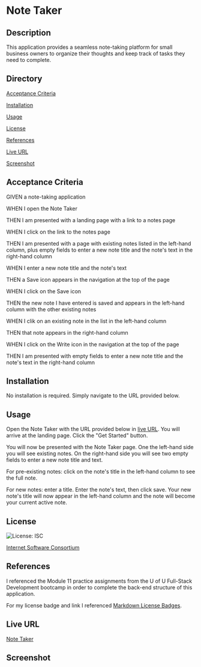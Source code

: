 # Note Taker

## Description
This application provides a seamless note-taking platform for small business owners to organize their thoughts and keep track of tasks they need to complete.

## Directory
[Acceptance Criteria](#acceptance-criteria)

[Installation](#installation)

[Usage](#usage)

[License](#license)

[References](#references)

[Live URL](#live-url)

[Screenshot](#screenshot)

## Acceptance Criteria
GIVEN a note-taking application

WHEN I open the Note Taker

THEN I am presented with a landing page with a link to a notes page

WHEN I click on the link to the notes page

THEN I am presented with a page with existing notes listed in the left-hand column, plus empty fields to enter a new note title and the note's text in the right-hand column

WHEN I enter a new note title and the note's text

THEN a Save icon appears in the navigation at the top of the page

WHEN I click on the Save icon

THEN the new note I have entered is saved and appears in the left-hand column with the other existing notes

WHEN I clik on an existing note in the list in the left-hand column

THEN that note appears in the right-hand column

WHEN I click on the Write icon in the navigation at the top of the page

THEN I am presented with empty fields to enter a new note title and the note's text in the right-hand column

## Installation
No installation is required. Simply navigate to the URL provided below.

## Usage
Open the Note Taker with the URL provided below in [live URL](#live-url). You will arrive at the landing page. Click the "Get Started" button.

You will now be presented with the Note Taker page. One the left-hand side you will see existing notes. On the right-hand side you will see two empty fields to enter a new note title and text. 

For pre-existing notes: click on the note's title in the left-hand column to see the full note.

For new notes: enter a title. Enter the note's text, then click save. Your new note's title will now appear in the left-hand column and the note will become your current active note.

## License
![License: ISC](https://img.shields.io/badge/License-ISC-blue.svg)

[Internet Software Consortium](https://opensource.org/licenses/ISC)

## References
I referenced the Module 11 practice assignments from the U of U Full-Stack Development bootcamp in order to complete the back-end structure of this application.

For my license badge and link I referenced [Markdown License Badges](https://gist.github.com/lukas-h/2a5d00690736b4c3a7ba).

## Live URL
[Note Taker](#live-url)

## Screenshot
